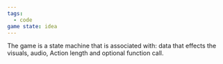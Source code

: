 ```yaml
---
tags:
  - code
game state: idea
---
```

The game is a state machine that is associated with:
data that effects the visuals, audio, Action length and optional function call.

